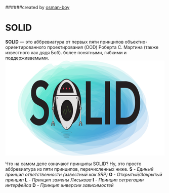 ######created by [osman-boy](https://github.com/osman-boy)
# **SOLID**
**SOLID** — это аббревиатура от первых пяти принципов объектно-ориентированного проектирования (OOD) Роберта С.
Мартина (также известного как дядя Боб). более понятными, гибкими и поддерживаемыми.
<img height="300" src="solid.png"/>

Что на самом деле означают принципы
SOLID? Ну, это просто аббревиатура из пяти принципов, перечисленных ниже.
**S** - _Единый принцип ответственности (известный как SRP)_
**O** - _Открытый/Закрытый принцип_
**L** - _Принцип замены Лиськова_
**I** - _Принцип сегрегации интерфейса_
**D** - _Принцип инверсии зависимостей_

